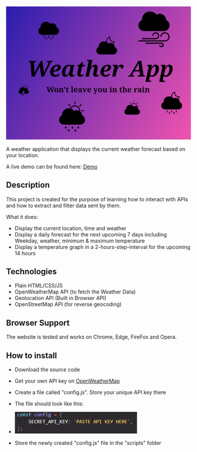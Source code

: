 ![WeatherApp](./thumbnail.png)

A weather application that displays the current weather forecast based on your location.

A live demo can be found here:
[Demo](https://hendriktreuner.me/weather-app)

## Description

This project is created for the purpose of learning how to interact with APIs and how to extract and filter data sent by them.

What it does:

-   Display the current location, time and weather
-   Display a daily forecast for the next upcoming 7 days including Weekday, weather, minimum & maximum temperature
-   Display a temperature graph in a 2-hours-step-interval for the upcoming 14 hours

## Technologies

-   Plain HTML/CSS/JS
-   OpenWeatherMap API (to fetch the Weather Data)
-   Geolocation API (Built in Browser API)
-   OpenStreetMap API (for reverse geocoding)

## Browser Support

The website is tested and works on Chrome, Edge, FireFox and Opera.

## How to install

-   Download the source code
-   Get your own API key on [OpenWeatherMap](https://openweathermap.org/)
-   Create a file called "config.js". Store your unique API key there
-   The file should look like this:
-   ![Screenshot](./screenshot.png)

-   Store the newly created "config.js" file in the "scripts" folder
